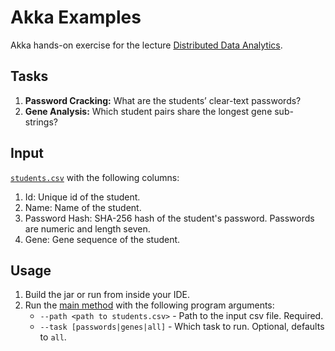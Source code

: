# Akka Examples

Akka hands-on exercise for the lecture [Distributed Data Analytics](https://hpi.de/naumann/teaching/teaching/ws-1718/distributed-data-analytics-vl-master.html).

## Tasks

1. **Password Cracking:** What are the students’ clear-text passwords?
2. **Gene Analysis:** Which student pairs share the longest gene sub-strings?

## Input

[`students.csv`](https://github.com/fawind/akka-example/blob/master/data/students.csv) with the following columns:

1. Id: Unique id of the student.
2. Name: Name of the student.
3. Password Hash: SHA-256 hash of the student's password. Passwords are numeric and length seven.
4. Gene: Gene sequence of the student.

## Usage

1. Build the jar or run from inside your IDE.
2. Run the [main method](https://github.com/fawind/akka-example/blob/master/src/main/java/Main.java) with the following program arguments:
    * `--path <path to students.csv>` - Path to the input csv file. Required.
    * `--task [passwords|genes|all]` - Which task to run. Optional, defaults to `all`.
